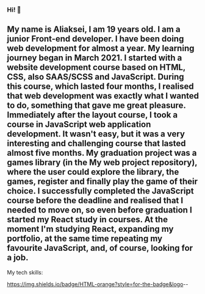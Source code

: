 ### Hi! 👋


## My name is Aliaksei, I am 19 years old. I am a junior Front-end developer. I have been doing web development for almost a year. My learning journey began in March 2021. I started with a website development course based on HTML, CSS, also SAAS/SCSS and JavaScript. During this course, which lasted four months, I realised that web development was exactly what I wanted to do, something that gave me great pleasure. Immediately after the layout course, I took a course in JavaScript web application development. It wasn't easy, but it was a very interesting and challenging course that lasted almost five months. My graduation project was a games library (in the My web project repository), where the user could explore the library, the games, register and finally play the game of their choice. I successfully completed the JavaScript course before the deadline and realised that I needed to move on, so even before graduation I started my React study in courses. At the moment I'm studying React, expanding my portfolio, at the same time repeating my favourite JavaScript, and, of course, looking for a job. 



My tech skills: 

https://img.shields.io/badge/HTML-orange?style=for-the-badge&logo<LABEL>-<MESSAGE>-<COLOR>
